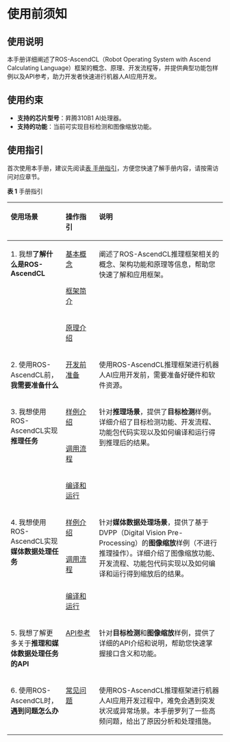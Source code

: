 # 使用前须知<a name="ZH-CN_TOPIC_0000001580845669"></a>

## 使用说明<a name="section115341955151810"></a>

本手册详细阐述了ROS-AscendCL（Robot Operating System with Ascend Calculating Language）框架的概念、原理、开发流程等，并提供典型功能包样例以及API参考，助力开发者快速进行机器人AI应用开发。

## 使用约束<a name="section31562029102214"></a>

-   **支持的芯片型号**：昇腾310B1 AI处理器。
-   **支持的功能**：当前可实现目标检测和图像缩放功能。

## 使用指引<a name="section0646411915"></a>

首次使用本手册，建议先阅读[表 手册指引](#table15781820155219)，方便您快速了解手册内容，请按需访问对应章节。

**表 1**  手册指引

<a name="table15781820155219"></a>
<table><thead align="left"><tr id="row135781120125217"><th class="cellrowborder" valign="top" width="25.55%" id="mcps1.2.4.1.1"><p id="p19578142065212"><a name="p19578142065212"></a><a name="p19578142065212"></a>使用场景</p>
</th>
<th class="cellrowborder" valign="top" width="15.42%" id="mcps1.2.4.1.2"><p id="p19578620185215"><a name="p19578620185215"></a><a name="p19578620185215"></a>操作指引</p>
</th>
<th class="cellrowborder" valign="top" width="59.03%" id="mcps1.2.4.1.3"><p id="p457882015214"><a name="p457882015214"></a><a name="p457882015214"></a>说明</p>
</th>
</tr>
</thead>
<tbody><tr id="row2131533104111"><td class="cellrowborder" rowspan="3" valign="top" width="25.55%" headers="mcps1.2.4.1.1 "><p id="p922418513235"><a name="p922418513235"></a><a name="p922418513235"></a>1. 我想<strong id="b12937121212614"><a name="b12937121212614"></a><a name="b12937121212614"></a>了解什么是ROS-AscendCL</strong></p>
</td>
<td class="cellrowborder" valign="top" width="15.42%" headers="mcps1.2.4.1.2 "><p id="p1413103374112"><a name="p1413103374112"></a><a name="p1413103374112"></a><a href="基本概念.md">基本概念</a></p>
</td>
<td class="cellrowborder" rowspan="3" valign="top" width="59.03%" headers="mcps1.2.4.1.3 "><p id="p2013233144113"><a name="p2013233144113"></a><a name="p2013233144113"></a>阐述了ROS-AscendCL推理框架相关的概念、架构功能和原理等信息，帮助您快速了解和应用框架。</p>
<p id="p5521149194111"><a name="p5521149194111"></a><a name="p5521149194111"></a></p>
</td>
</tr>
<tr id="row122375132317"><td class="cellrowborder" valign="top" headers="mcps1.2.4.1.1 "><p id="p1522495132315"><a name="p1522495132315"></a><a name="p1522495132315"></a><a href="框架简介.md">框架简介</a></p>
</td>
</tr>
<tr id="row145217984117"><td class="cellrowborder" valign="top" headers="mcps1.2.4.1.1 "><p id="p10521693412"><a name="p10521693412"></a><a name="p10521693412"></a><a href="原理介绍.md">原理介绍</a></p>
</td>
</tr>
<tr id="row42106311716"><td class="cellrowborder" valign="top" width="25.55%" headers="mcps1.2.4.1.1 "><p id="p1221017318718"><a name="p1221017318718"></a><a name="p1221017318718"></a>2. 使用ROS-AscendCL前，<strong id="b16084264519"><a name="b16084264519"></a><a name="b16084264519"></a>我需要准备什么</strong></p>
</td>
<td class="cellrowborder" valign="top" width="15.42%" headers="mcps1.2.4.1.2 "><p id="p102101037713"><a name="p102101037713"></a><a name="p102101037713"></a><a href="开发前准备.md">开发前准备</a></p>
</td>
<td class="cellrowborder" valign="top" width="59.03%" headers="mcps1.2.4.1.3 "><p id="p19210133379"><a name="p19210133379"></a><a name="p19210133379"></a>使用ROS-AscendCL推理框架进行机器人AI应用开发前，需要准备好硬件和软件资源。</p>
</td>
</tr>
<tr id="row1543920914234"><td class="cellrowborder" rowspan="3" valign="top" width="25.55%" headers="mcps1.2.4.1.1 "><p id="p164391499230"><a name="p164391499230"></a><a name="p164391499230"></a>3. 我想使用ROS-AscendCL实现<strong id="b396825393119"><a name="b396825393119"></a><a name="b396825393119"></a>推理任务</strong></p>
</td>
<td class="cellrowborder" valign="top" width="15.42%" headers="mcps1.2.4.1.2 "><p id="p1587617151212"><a name="p1587617151212"></a><a name="p1587617151212"></a><a href="样例介绍.md">样例介绍</a></p>
</td>
<td class="cellrowborder" rowspan="3" valign="top" width="59.03%" headers="mcps1.2.4.1.3 "><p id="p6272182514111"><a name="p6272182514111"></a><a name="p6272182514111"></a>针对<strong id="b1183083684620"><a name="b1183083684620"></a><a name="b1183083684620"></a>推理场景</strong>，提供了<strong id="b11328143111466"><a name="b11328143111466"></a><a name="b11328143111466"></a>目标检测</strong>样例。详细介绍了目标检测功能、开发流程、功能包代码实现以及如何编译和运行得到推理后的结果。</p>
</td>
</tr>
<tr id="row8319772919"><td class="cellrowborder" valign="top" headers="mcps1.2.4.1.1 "><p id="p31712914121"><a name="p31712914121"></a><a name="p31712914121"></a><a href="调用流程.md">调用流程</a></p>
</td>
</tr>
<tr id="row6979141092914"><td class="cellrowborder" valign="top" headers="mcps1.2.4.1.1 "><p id="p034781081212"><a name="p034781081212"></a><a name="p034781081212"></a><a href="编译和运行.md">编译和运行</a></p>
</td>
</tr>
<tr id="row189391116173917"><td class="cellrowborder" rowspan="3" valign="top" width="25.55%" headers="mcps1.2.4.1.1 "><p id="p68983512398"><a name="p68983512398"></a><a name="p68983512398"></a>4. 我想使用ROS-AscendCL实现<strong id="b1669718241298"><a name="b1669718241298"></a><a name="b1669718241298"></a>媒体数据处理任务</strong></p>
</td>
<td class="cellrowborder" valign="top" width="15.42%" headers="mcps1.2.4.1.2 "><p id="p1959391415126"><a name="p1959391415126"></a><a name="p1959391415126"></a><a href="样例介绍-0.md">样例介绍</a></p>
</td>
<td class="cellrowborder" rowspan="3" valign="top" width="59.03%" headers="mcps1.2.4.1.3 "><p id="p158743512463"><a name="p158743512463"></a><a name="p158743512463"></a>针对<strong id="b3627355124618"><a name="b3627355124618"></a><a name="b3627355124618"></a>媒体数据处理场景</strong>，提供了基于DVPP（Digital Vision Pre-Processing）的<strong id="b71824431193"><a name="b71824431193"></a><a name="b71824431193"></a>图像缩放</strong>样例（不进行推理操作）。详细介绍了图像缩放功能、开发流程、功能包代码实现以及如何编译和运行得到缩放后的结果。</p>
</td>
</tr>
<tr id="row10761181551311"><td class="cellrowborder" valign="top" headers="mcps1.2.4.1.1 "><p id="p1476151510131"><a name="p1476151510131"></a><a name="p1476151510131"></a><a href="调用流程-1.md">调用流程</a></p>
</td>
</tr>
<tr id="row14890101931311"><td class="cellrowborder" valign="top" headers="mcps1.2.4.1.1 "><p id="p6890161931314"><a name="p6890161931314"></a><a name="p6890161931314"></a><a href="编译和运行-2.md">编译和运行</a></p>
</td>
</tr>
<tr id="row58456123236"><td class="cellrowborder" valign="top" width="25.55%" headers="mcps1.2.4.1.1 "><p id="p98451612152312"><a name="p98451612152312"></a><a name="p98451612152312"></a>5. 我想了解更多关于<strong id="b9266172717917"><a name="b9266172717917"></a><a name="b9266172717917"></a>推理和媒体数据处理任务的API</strong></p>
</td>
<td class="cellrowborder" valign="top" width="15.42%" headers="mcps1.2.4.1.2 "><p id="p9961161861217"><a name="p9961161861217"></a><a name="p9961161861217"></a><a href="API参考.md">API参考</a></p>
</td>
<td class="cellrowborder" valign="top" width="59.03%" headers="mcps1.2.4.1.3 "><p id="p384514125235"><a name="p384514125235"></a><a name="p384514125235"></a>针对<strong id="b165288331564"><a name="b165288331564"></a><a name="b165288331564"></a>目标检测</strong>和<strong id="b1340319451567"><a name="b1340319451567"></a><a name="b1340319451567"></a>图像缩放</strong>样例，提供了详细的API介绍和说明，帮助您快速掌握接口含义和功能。</p>
</td>
</tr>
<tr id="row419015411985"><td class="cellrowborder" valign="top" width="25.55%" headers="mcps1.2.4.1.1 "><p id="p8646145010812"><a name="p8646145010812"></a><a name="p8646145010812"></a>6. 使用ROS-AscendCL时，<strong id="b9124204681113"><a name="b9124204681113"></a><a name="b9124204681113"></a>遇到问题怎么办</strong></p>
</td>
<td class="cellrowborder" valign="top" width="15.42%" headers="mcps1.2.4.1.2 "><p id="p5646750882"><a name="p5646750882"></a><a name="p5646750882"></a><a href="常见问题.md">常见问题</a></p>
</td>
<td class="cellrowborder" valign="top" width="59.03%" headers="mcps1.2.4.1.3 "><p id="p116468504817"><a name="p116468504817"></a><a name="p116468504817"></a>使用ROS-AscendCL推理框架进行机器人AI应用开发过程中，难免会遇到突发状况或异常场景。本手册罗列了一些高频问题，给出了原因分析和处理措施。</p>
</td>
</tr>
</tbody>
</table>

